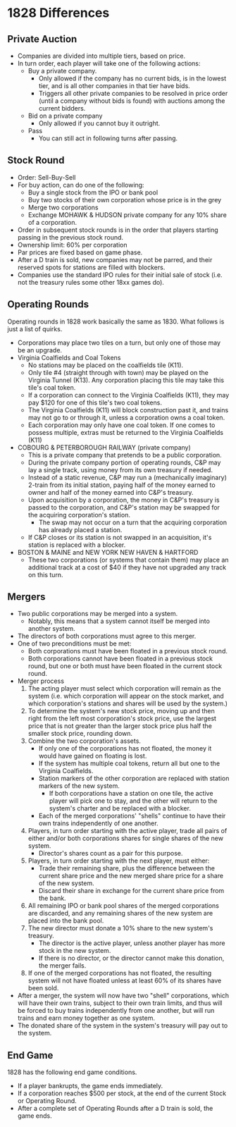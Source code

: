 # 1828 Differences

## Private Auction

* Companies are divided into multiple tiers, based on price.
* In turn order, each player will take one of the following actions:
  * Buy a private company.
    * Only allowed if the company has no current bids, is in the lowest tier, and is all other companies in that tier have bids.
    * Triggers all other private companies to be resolved in price order (until a company without bids is found) with auctions among the current bidders.
  * Bid on a private company
    * Only allowed if you cannot buy it outright.
  * Pass
    * You can still act in following turns after passing.

## Stock Round

* Order: Sell-Buy-Sell
* For buy action, can do one of the following:
  * Buy a single stock from the IPO or bank pool
  * Buy two stocks of their own corporation whose price is in the grey
  * Merge two corporations
  * Exchange MOHAWK & HUDSON private company for any 10% share of a corporation.
* Order in subsequent stock rounds is in the order that players starting passing in the previous stock round.
* Ownership limit: 60% per corporation
* Par prices are fixed based on game phase.
* After a D train is sold, new companies may not be parred, and their reserved spots for stations are filled with blockers.
* Companies use the standard IPO rules for their initial sale of stock (i.e. not the treasury rules some other 18xx games do).

## Operating Rounds

Operating rounds in 1828 work basically the same as 1830.
What follows is just a list of quirks.

* Corporations may place two tiles on a turn, but only one of those may be an upgrade.
* Virginia Coalfields and Coal Tokens
  * No stations may be placed on the coalfields tile (K11).
  * Only tile #4 (straight through with town) may be played on the Virginia Tunnel (K13). Any corporation placing this tile may take this tile's coal token.
  * If a corporation can connect to the Virginia Coalfields (K11), they may pay $120 for one of this tile's two coal tokens.
  * The Virginia Coalfields (K11) will block construction past it, and trains may not go to or through it, unless a corporation owns a coal token.
  * Each corporation may only have one coal token. If one comes to possess multiple, extras must be returned to the Virginia Coalfields (K11)
* COBOURG & PETERBOROUGH RAILWAY (private company)
  * This is a private company that pretends to be a public corporation.
  * During the private company portion of operating rounds, C&P may lay a single track, using money from its own treasury if needed.
  * Instead of a static revenue, C&P may run a (mechanically imaginary) 2-train from its initial station, paying half of the money earned to owner and half of the money earned into C&P's treasury.
  * Upon acquisition by a corporation, the money in C&P's treasury is passed to the corporation, and C&P's station may be swapped for the acquiring corporation's station.
    * The swap may not occur on a turn that the acquiring corporation has already placed a station.
  * If C&P closes or its station is not swapped in an acquisition, it's station is replaced with a blocker.
* BOSTON & MAINE and NEW YORK NEW HAVEN & HARTFORD
  * These two corporations (or systems that contain them) may place an additional track at a cost of $40 if they have not upgraded any track on this turn.

## Mergers

* Two public corporations may be merged into a system.
  * Notably, this means that a system cannot itself be merged into another system.
* The directors of both corporations must agree to this merger.
* One of two preconditions must be met:
  * Both corporations must have been floated in a previous stock round.
  * Both corporations cannot have been floated in a previous stock round, but one or both must have been floated in the current stock round.
* Merger process
  1. The acting player must select which corporation will remain as the system (i.e. which corporation will appear on the stock market, and which corporation's stations and shares will be used by the system.)
  2. To determine the system's new stock price, moving up and then right from the left most corporation's stock price, use the largest price that is not greater than the larger stock price plus half the smaller stock price, rounding down.
  3. Combine the two corporation's assets.
     * If only one of the corporations has not floated, the money it would have gained on floating is lost.
     * If the system has multiple coal tokens, return all but one to the Virginia Coalfields.
     * Station markers of the other corporation are replaced with station markers of the new system.
       * If both corporations have a station on one tile, the active player will pick one to stay, and the other will return to the system's charter and be replaced with a blocker.
     * Each of the merged corporations' "shells" continue to have their own trains independently of one another.
  4. Players, in turn order starting with the active player, trade all pairs of either and/or both corporations shares for single shares of the new system.
     * Director's shares count as a pair for this purpose.
  5. Players, in turn order starting with the next player, must either:
     * Trade their remaining share, plus the difference between the current share price and the new merged share price for a share of the new system.
     * Discard their share in exchange for the current share price from the bank.
  6. All remaining IPO or bank pool shares of the merged corporations are discarded, and any remaining shares of the new system are placed into the bank pool.
  7. The new director must donate a 10% share to the new system's treasury.
     * The director is the active player, unless another player has more stock in the new system.
     * If there is no director, or the director cannot make this donation, the merger fails.
  8. If one of the merged corporations has not floated, the resulting system will not have floated unless at least 60% of its shares have been sold.
* After a merger, the system will now have two "shell" corporations, which will have their own trains, subject to their own train limits, and thus will be forced to buy trains independently from one another, but will run trains and earn money together as one system.
* The donated share of the system in the system's treasury will pay out to the system.

## End Game

1828 has the following end game conditions.

* If a player bankrupts, the game ends immediately.
* If a corporation reaches $500 per stock, at the end of the current Stock or Operating Round.
* After a complete set of Operating Rounds after a D train is sold, the game ends.
